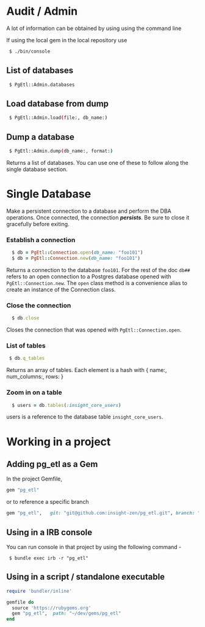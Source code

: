 # Audit / Admin

A lot of information can be obtained by using using the command line

If using the local gem in the local repository use
```sh
 $ ./bin/console
```

## List of databases
```sh
 $ PgEtl::Admin.databases
```

## Load database from dump
```sh
 $ PgEtl::Admin.load(file:, db_name:)
```

## Dump a database
```sh
 $ PgEtl::Admin.dump(db_name:, format:)
```


Returns a list of databases. You can use one of these to follow along the single database section.

# Single Database

Make a persistent connection to a database and perform the DBA operations. Once connected, the connection ***persists***. Be sure to close it gracefully before exiting.

### Establish a connection

```ruby
  $ db = PgEtl::Connection.open(db_name: "foo101")
  $ db = PgEtl::Connection.new(db_name: "foo101")
```

Returns a connection to the database `foo101`. For the rest of the doc `db##` refers to an open connection to a Postgres database opened with `PgEtl::Connection.new`. The `open` class method is a convenience alias to create an instance of the Connection class.

### Close the connection
```ruby
  $ db.close
```

Closes the connection that was opened with `PgEtl::Connection.open`.

### List of tables
```ruby
 $ db.q_tables
```

Returns an array of tables. Each element is a hash with { name:, num_columns:, rows: }

### Zoom in on a table
```ruby
  $ users = db.tables(:insight_core_users)
```

users is a reference to the database table `insight_core_users`.

# Working in a project

## Adding pg_etl as a Gem

In the project Gemfile,
```ruby
gem "pg_etl"
```

or to reference a specific branch

```ruby
gem "pg_etl",   git: "git@github.com:insight-zen/pg_etl.git", branch: "main"
```

## Using in a IRB console

You can run console in that project by using the following command -

```shell
 $ bundle exec irb -r "pg_etl"
```

## Using in a script / standalone executable

```ruby
require 'bundler/inline'

gemfile do
  source 'https://rubygems.org'
  gem "pg_etl",  path: "~/dev/gems/pg_etl"
end
```



